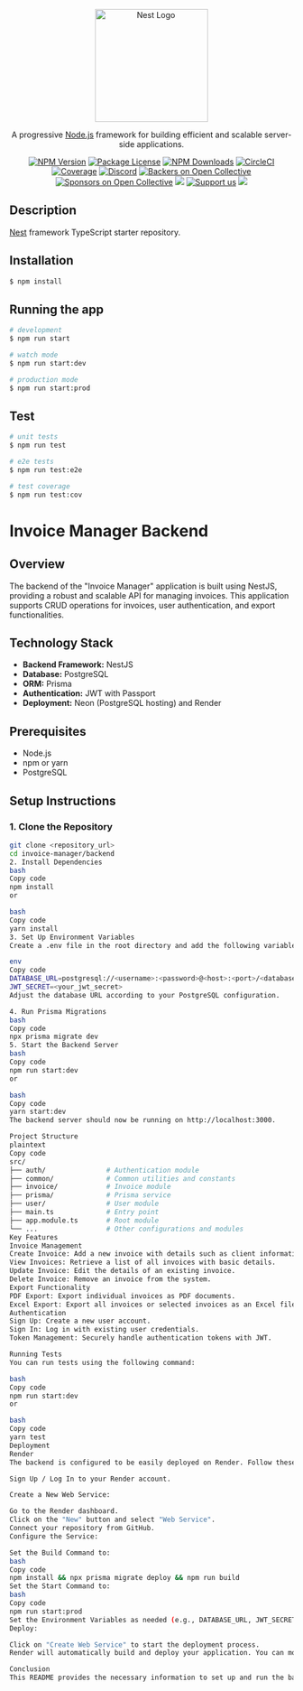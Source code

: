 <p align="center">
  <a href="http://nestjs.com/" target="blank"><img src="https://nestjs.com/img/logo-small.svg" width="200" alt="Nest Logo" /></a>
</p>

[circleci-image]: https://img.shields.io/circleci/build/github/nestjs/nest/master?token=abc123def456
[circleci-url]: https://circleci.com/gh/nestjs/nest

  <p align="center">A progressive <a href="http://nodejs.org" target="_blank">Node.js</a> framework for building efficient and scalable server-side applications.</p>
    <p align="center">
<a href="https://www.npmjs.com/~nestjscore" target="_blank"><img src="https://img.shields.io/npm/v/@nestjs/core.svg" alt="NPM Version" /></a>
<a href="https://www.npmjs.com/~nestjscore" target="_blank"><img src="https://img.shields.io/npm/l/@nestjs/core.svg" alt="Package License" /></a>
<a href="https://www.npmjs.com/~nestjscore" target="_blank"><img src="https://img.shields.io/npm/dm/@nestjs/common.svg" alt="NPM Downloads" /></a>
<a href="https://circleci.com/gh/nestjs/nest" target="_blank"><img src="https://img.shields.io/circleci/build/github/nestjs/nest/master" alt="CircleCI" /></a>
<a href="https://coveralls.io/github/nestjs/nest?branch=master" target="_blank"><img src="https://coveralls.io/repos/github/nestjs/nest/badge.svg?branch=master#9" alt="Coverage" /></a>
<a href="https://discord.gg/G7Qnnhy" target="_blank"><img src="https://img.shields.io/badge/discord-online-brightgreen.svg" alt="Discord"/></a>
<a href="https://opencollective.com/nest#backer" target="_blank"><img src="https://opencollective.com/nest/backers/badge.svg" alt="Backers on Open Collective" /></a>
<a href="https://opencollective.com/nest#sponsor" target="_blank"><img src="https://opencollective.com/nest/sponsors/badge.svg" alt="Sponsors on Open Collective" /></a>
  <a href="https://paypal.me/kamilmysliwiec" target="_blank"><img src="https://img.shields.io/badge/Donate-PayPal-ff3f59.svg"/></a>
    <a href="https://opencollective.com/nest#sponsor"  target="_blank"><img src="https://img.shields.io/badge/Support%20us-Open%20Collective-41B883.svg" alt="Support us"></a>
  <a href="https://twitter.com/nestframework" target="_blank"><img src="https://img.shields.io/twitter/follow/nestframework.svg?style=social&label=Follow"></a>
</p>
  <!--[![Backers on Open Collective](https://opencollective.com/nest/backers/badge.svg)](https://opencollective.com/nest#backer)
  [![Sponsors on Open Collective](https://opencollective.com/nest/sponsors/badge.svg)](https://opencollective.com/nest#sponsor)-->

## Description

[Nest](https://github.com/nestjs/nest) framework TypeScript starter repository.

## Installation

```bash
$ npm install
```

## Running the app

```bash
# development
$ npm run start

# watch mode
$ npm run start:dev

# production mode
$ npm run start:prod
```

## Test

```bash
# unit tests
$ npm run test

# e2e tests
$ npm run test:e2e

# test coverage
$ npm run test:cov
```
# Invoice Manager Backend

## Overview

The backend of the "Invoice Manager" application is built using NestJS, providing a robust and scalable API for managing invoices. This application supports CRUD operations for invoices, user authentication, and export functionalities.

## Technology Stack

- **Backend Framework:** NestJS
- **Database:** PostgreSQL
- **ORM:** Prisma
- **Authentication:** JWT with Passport
- **Deployment:** Neon (PostgreSQL hosting) and Render

## Prerequisites

- Node.js
- npm or yarn
- PostgreSQL

## Setup Instructions

### 1. Clone the Repository

```bash
git clone <repository_url>
cd invoice-manager/backend
2. Install Dependencies
bash
Copy code
npm install
or

bash
Copy code
yarn install
3. Set Up Environment Variables
Create a .env file in the root directory and add the following variables:

env
Copy code
DATABASE_URL=postgresql://<username>:<password>@<host>:<port>/<database>
JWT_SECRET=<your_jwt_secret>
Adjust the database URL according to your PostgreSQL configuration.

4. Run Prisma Migrations
bash
Copy code
npx prisma migrate dev
5. Start the Backend Server
bash
Copy code
npm run start:dev
or

bash
Copy code
yarn start:dev
The backend server should now be running on http://localhost:3000.

Project Structure
plaintext
Copy code
src/
├── auth/               # Authentication module
├── common/             # Common utilities and constants
├── invoice/            # Invoice module
├── prisma/             # Prisma service
├── user/               # User module
├── main.ts             # Entry point
├── app.module.ts       # Root module
└── ...                 # Other configurations and modules
Key Features
Invoice Management
Create Invoice: Add a new invoice with details such as client information, itemized list of products/services, total amount, and due date.
View Invoices: Retrieve a list of all invoices with basic details.
Update Invoice: Edit the details of an existing invoice.
Delete Invoice: Remove an invoice from the system.
Export Functionality
PDF Export: Export individual invoices as PDF documents.
Excel Export: Export all invoices or selected invoices as an Excel file.
Authentication
Sign Up: Create a new user account.
Sign In: Log in with existing user credentials.
Token Management: Securely handle authentication tokens with JWT.

Running Tests
You can run tests using the following command:

bash
Copy code
npm run start:dev
or

bash
Copy code
yarn test
Deployment
Render
The backend is configured to be easily deployed on Render. Follow these steps to deploy:

Sign Up / Log In to your Render account.

Create a New Web Service:

Go to the Render dashboard.
Click on the "New" button and select "Web Service".
Connect your repository from GitHub.
Configure the Service:

Set the Build Command to:
bash
Copy code
npm install && npx prisma migrate deploy && npm run build
Set the Start Command to:
bash
Copy code
npm run start:prod
Set the Environment Variables as needed (e.g., DATABASE_URL, JWT_SECRET).
Deploy:

Click on "Create Web Service" to start the deployment process.
Render will automatically build and deploy your application. You can monitor the deployment process and logs through the Render dashboard.

Conclusion
This README provides the necessary information to set up and run the backend for the "Invoice Manager" application. The backend is designed to be scalable, secure, and easily extendable. If you encounter any issues or have any questions, please refer to the documentation or open an issue in the repository.
